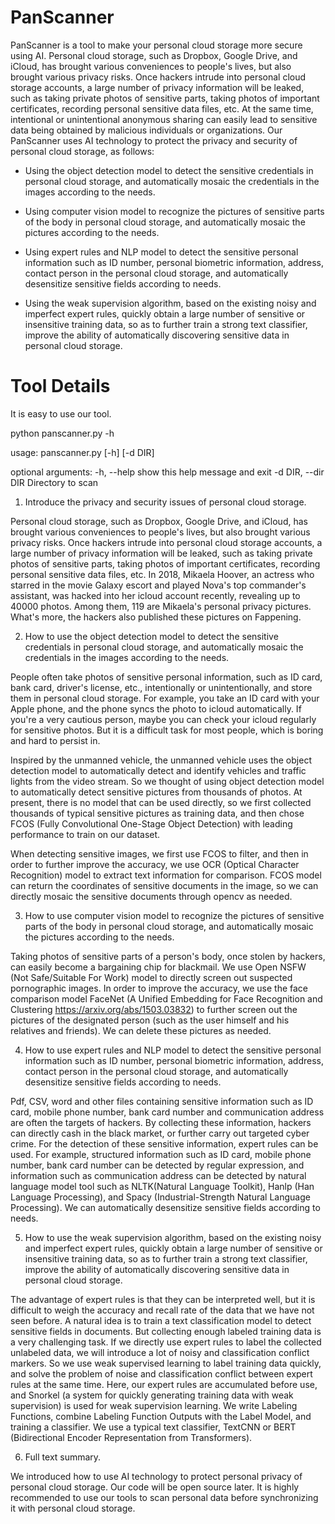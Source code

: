 # PanScanner

PanScanner is a tool to make your personal cloud storage more secure using AI.
Personal cloud storage, such as Dropbox, Google Drive, and iCloud,  has brought various conveniences to people's lives, but also brought various privacy risks. Once hackers intrude into personal cloud storage accounts, a large number of privacy information will be leaked, such as taking private photos of sensitive parts, taking photos of important certificates, recording personal sensitive data files, etc. At the same time, intentional or unintentional anonymous sharing can easily lead to sensitive data being obtained by malicious individuals or organizations.
Our PanScanner uses AI technology to protect the privacy and security of personal cloud storage, as follows:

 - Using the object detection model to detect the sensitive credentials in personal cloud storage, and automatically mosaic the credentials in the images according to the needs.

- Using computer vision model to recognize the pictures of sensitive parts of the body in personal cloud storage, and automatically mosaic the pictures according to the needs.

- Using expert rules and NLP model to detect the sensitive personal information such as ID number, personal biometric information, address, contact person in the personal cloud storage, and automatically desensitize sensitive fields according to needs.

- Using the weak supervision algorithm, based on the existing noisy and imperfect expert rules, quickly obtain a large number of sensitive or insensitive training data, so as to further train a strong text classifier, improve the ability of automatically discovering sensitive data in personal cloud storage.

# Tool Details

It is easy to use our tool.


 python panscanner.py -h
 
 
 usage: panscanner.py [-h] [-d DIR]

 optional arguments:
   -h, --help         show this help message and exit
   -d DIR, --dir DIR  Directory to scan



1. Introduce the privacy and security issues of personal cloud storage.

Personal cloud storage, such as Dropbox, Google Drive, and iCloud,  has brought various conveniences to people's lives, but also brought various privacy risks. Once hackers intrude into personal cloud storage accounts, a large number of privacy information will be leaked, such as taking private photos of sensitive parts, taking photos of important certificates, recording personal sensitive data files, etc.  In 2018, Mikaela Hoover, an actress who starred in the movie Galaxy escort and played Nova's top commander's assistant, was hacked into her icloud account recently, revealing up to 40000 photos. Among them, 119 are Mikaela's personal privacy pictures. What's more, the hackers also published these pictures on Fappening.

2. How to use the object detection model to detect the sensitive credentials in personal cloud storage, and automatically mosaic the credentials in the images according to the needs.

People often take photos of sensitive personal information, such as ID card, bank card, driver's license, etc., intentionally or unintentionally, and store them in personal cloud storage. For example, you take an ID card with your Apple phone, and the phone syncs the photo to icloud automatically. If you're a very cautious person, maybe you can check your icloud regularly for sensitive photos. But it is a difficult task for most people, which is boring and hard to persist in.

Inspired by the unmanned vehicle, the unmanned vehicle uses the object detection model to automatically detect and identify vehicles and traffic lights from the video stream. So we thought of using object detection model to automatically detect sensitive pictures from thousands of photos. At present, there is no model that can be used directly, so we first collected thousands of typical sensitive pictures as training data, and then chose FCOS (Fully Convolutional One-Stage Object Detection) with leading performance to train on our dataset. 

When detecting sensitive images, we first use FCOS to filter, and then in order to further improve the accuracy, we use OCR (Optical Character Recognition) model to extract text information for comparison. FCOS model can return the coordinates of sensitive documents in the image, so we can directly mosaic the sensitive documents through opencv as needed.

3. How to use computer vision model to recognize the pictures of sensitive parts of the body in personal cloud storage, and automatically mosaic the pictures according to the needs.

Taking photos of sensitive parts of a person's body, once stolen by hackers, can easily become a bargaining chip for blackmail. We use Open NSFW (Not Safe/Suitable For Work) model to directly screen out suspected pornographic images. In order to improve the accuracy, we use the face comparison model FaceNet (A Unified Embedding for Face Recognition and Clustering https://arxiv.org/abs/1503.03832) to further screen out the pictures of the designated person (such as the user himself and his relatives and friends). We can delete these pictures as needed.

4. How to use expert rules and NLP model to detect the sensitive personal information such as ID number, personal biometric information, address, contact person in the personal cloud storage, and automatically desensitize sensitive fields according to needs.

Pdf, CSV, word and other files containing sensitive information such as ID card, mobile phone number, bank card number and communication address are often the targets of hackers. By collecting these information, hackers can directly cash in the black market, or further carry out targeted cyber crime. For the detection of these sensitive information, expert rules can be used. For example, structured information such as ID card, mobile phone number, bank card number can be detected by regular expression, and information such as communication address can be detected by natural language model tool such as NLTK(Natural Language Toolkit), Hanlp (Han Language Processing), and Spacy (Industrial-Strength Natural Language Processing).  We can automatically desensitize sensitive fields according to needs.

5. How to use the weak supervision algorithm, based on the existing noisy and imperfect expert rules, quickly obtain a large number of sensitive or insensitive training data, so as to further train a strong text classifier, improve the ability of automatically discovering sensitive data in personal cloud storage.

The advantage of expert rules is that they can be interpreted well, but it is difficult to weigh the accuracy and recall rate of the data that we have not seen before. A natural idea is to train a text classification model to detect sensitive fields in documents. But collecting enough labeled training data is a very challenging task. If we directly use expert rules to label the collected unlabeled data, we will introduce a lot of noisy and classification conflict markers. So we use weak supervised learning to label training data quickly, and solve the problem of noise and classification conflict between expert rules at the same time. Here, our expert rules are accumulated before use, and Snorkel (a system for quickly generating training data with weak supervision) is used for weak supervision learning. We write Labeling Functions, combine Labeling Function Outputs with the Label Model, and training a classifier. We use a typical text classifier, TextCNN or BERT (Bidirectional Encoder Representation from Transformers).


6. Full text summary.

We introduced how to use AI technology to protect personal privacy of personal cloud storage. Our code will be open source later. It is highly recommended to use our tools to scan personal data before synchronizing it with personal cloud storage.
